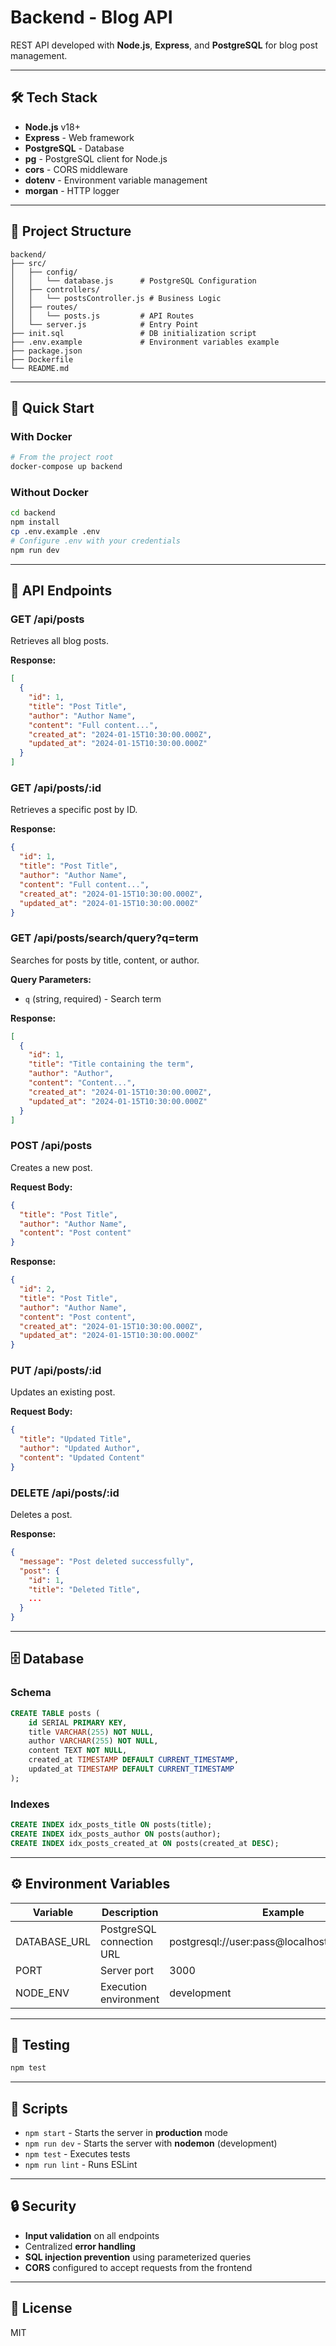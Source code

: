 # Backend - Blog API

REST API developed with **Node.js**, **Express**, and **PostgreSQL** for blog post management.

-----

## 🛠️ Tech Stack

  - **Node.js** v18+
  - **Express** - Web framework
  - **PostgreSQL** - Database
  - **pg** - PostgreSQL client for Node.js
  - **cors** - CORS middleware
  - **dotenv** - Environment variable management
  - **morgan** - HTTP logger

-----

## 📁 Project Structure

```
backend/
├── src/
│   ├── config/
│   │   └── database.js      # PostgreSQL Configuration
│   ├── controllers/
│   │   └── postsController.js # Business Logic
│   ├── routes/
│   │   └── posts.js         # API Routes
│   └── server.js            # Entry Point
├── init.sql                 # DB initialization script
├── .env.example             # Environment variables example
├── package.json
├── Dockerfile
└── README.md
```

-----

## 🚀 Quick Start

### With Docker

```bash
# From the project root
docker-compose up backend
```

### Without Docker

```bash
cd backend
npm install
cp .env.example .env
# Configure .env with your credentials
npm run dev
```

-----

## 📡 API Endpoints

### GET /api/posts

Retrieves all blog posts.

**Response:**

```json
[
  {
    "id": 1,
    "title": "Post Title",
    "author": "Author Name",
    "content": "Full content...",
    "created_at": "2024-01-15T10:30:00.000Z",
    "updated_at": "2024-01-15T10:30:00.000Z"
  }
]
```

### GET /api/posts/:id

Retrieves a specific post by ID.

**Response:**

```json
{
  "id": 1,
  "title": "Post Title",
  "author": "Author Name",
  "content": "Full content...",
  "created_at": "2024-01-15T10:30:00.000Z",
  "updated_at": "2024-01-15T10:30:00.000Z"
}
```

### GET /api/posts/search/query?q=term

Searches for posts by title, content, or author.

**Query Parameters:**

  - `q` (string, required) - Search term

**Response:**

```json
[
  {
    "id": 1,
    "title": "Title containing the term",
    "author": "Author",
    "content": "Content...",
    "created_at": "2024-01-15T10:30:00.000Z",
    "updated_at": "2024-01-15T10:30:00.000Z"
  }
]
```

### POST /api/posts

Creates a new post.

**Request Body:**

```json
{
  "title": "Post Title",
  "author": "Author Name",
  "content": "Post content"
}
```

**Response:**

```json
{
  "id": 2,
  "title": "Post Title",
  "author": "Author Name",
  "content": "Post content",
  "created_at": "2024-01-15T10:30:00.000Z",
  "updated_at": "2024-01-15T10:30:00.000Z"
}
```

### PUT /api/posts/:id

Updates an existing post.

**Request Body:**

```json
{
  "title": "Updated Title",
  "author": "Updated Author",
  "content": "Updated Content"
}
```

### DELETE /api/posts/:id

Deletes a post.

**Response:**

```json
{
  "message": "Post deleted successfully",
  "post": {
    "id": 1,
    "title": "Deleted Title",
    ...
  }
}
```

-----

## 🗄️ Database

### Schema

```sql
CREATE TABLE posts (
    id SERIAL PRIMARY KEY,
    title VARCHAR(255) NOT NULL,
    author VARCHAR(255) NOT NULL,
    content TEXT NOT NULL,
    created_at TIMESTAMP DEFAULT CURRENT_TIMESTAMP,
    updated_at TIMESTAMP DEFAULT CURRENT_TIMESTAMP
);
```

### Indexes

```sql
CREATE INDEX idx_posts_title ON posts(title);
CREATE INDEX idx_posts_author ON posts(author);
CREATE INDEX idx_posts_created_at ON posts(created_at DESC);
```

-----

## ⚙️ Environment Variables

| Variable | Description | Example |
|----------|-------------|---------|
| DATABASE\_URL | PostgreSQL connection URL | postgresql://user:pass@localhost:5432/blog\_db |
| PORT | Server port | 3000 |
| NODE\_ENV | Execution environment | development |

-----

## 🧪 Testing

```bash
npm test
```

-----

## 📝 Scripts

  - `npm start` - Starts the server in **production** mode
  - `npm run dev` - Starts the server with **nodemon** (development)
  - `npm test` - Executes tests
  - `npm run lint` - Runs ESLint

-----

## 🔒 Security

  - **Input validation** on all endpoints
  - Centralized **error handling**
  - **SQL injection prevention** using parameterized queries
  - **CORS** configured to accept requests from the frontend

-----

## 📄 License

MIT